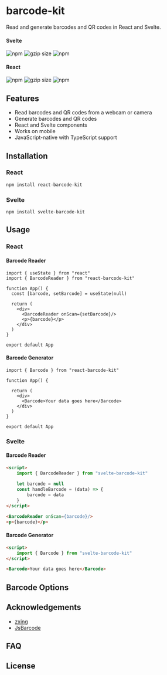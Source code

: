 # barcode-kit

Read and generate barcodes and QR codes in React and Svelte.

#### Svelte
![npm](https://img.shields.io/npm/v/svelte-barcode-kit?style=flat-square)
![gzip size](https://img.badgesize.io/https://unpkg.com/svelte-barcode-kit/dist?compression=gzip&label=gzip%20size&style=flat-square)
![npm](https://img.shields.io/npm/dt/svelte-barcode-kit?style=flat-square)

#### React
![npm](https://img.shields.io/npm/v/react-barcode-kit?style=flat-square)
![gzip size](https://img.badgesize.io/https://unpkg.com/react-barcode-kit/dist?compression=gzip&label=gzip%20size&style=flat-square)
![npm](https://img.shields.io/npm/dt/react-barcode-kit?style=flat-square)

## Features

- Read barcodes and QR codes from a webcam or camera
- Generate barcodes and QR codes
- React and Svelte components
- Works on mobile
- JavaScript-native with TypeScript support


## Installation

### React
```bash
npm install react-barcode-kit
```

### Svelte
```
npm install svelte-barcode-kit
```

## Usage

### React

#### Barcode Reader

```tsx
import { useState } from "react"
import { BarcodeReader } from "react-barcode-kit"

function App() {
  const [barcode, setBarcode] = useState(null)

  return (
    <div>
      <BarcodeReader onScan={setBarcode}/>
      <p>{barcode}</p>
    </div>
  )
}

export default App
```

#### Barcode Generator

```tsx
import { Barcode } from "react-barcode-kit"

function App() {

  return (
    <div>
      <Barcode>Your data goes here</Barcode>
    </div>
  )
}

export default App
```

### Svelte

#### Barcode Reader

```html
<script>
    import { BarcodeReader } from "svelte-barcode-kit"
    
    let barcode = null
    const handleBarcode = (data) => {
        barcode = data
    }
</script>

<BarcodeReader onScan={barcode}/>
<p>{barcode}</p>
```

#### Barcode Generator

```html
<script>
    import { Barcode } from "svelte-barcode-kit"
</script>

<Barcode>Your data goes here</Barcode>
```

## Barcode Options

## Acknowledgements

- [zxing](https://github.com/zxing-js/library)
- [JsBarcode](https://github.com/lindell/JsBarcode)

## FAQ




## License